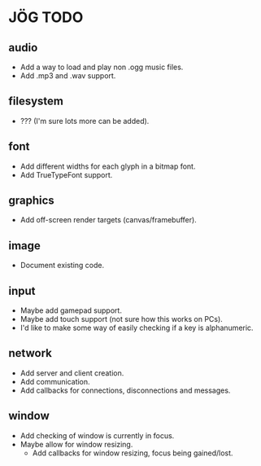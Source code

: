 # JÖG TODO

## <a name="audio"></a> audio
  - Add a way to load and play non .ogg music files.
  - Add .mp3 and .wav support.


## <a name="filesystem"></a> filesystem
  - ??? (I'm sure lots more can be added).

  
## <a name="font"></a> font
  - Add different widths for each glyph in a bitmap font.
  - Add TrueTypeFont support.

  
## <a name="graphics"></a> graphics
  - Add off-screen render targets (canvas/framebuffer).


## <a name="image"></a> image
  - Document existing code.


## <a name="input"></a> input
  - Maybe add gamepad support.
  - Maybe add touch support (not sure how this works on PCs).
  - I'd like to make some way of easily checking if a key is alphanumeric. 


## <a name="network"></a> network
  - Add server and client creation.
  - Add communication.
  - Add callbacks for connections, disconnections and messages.


## <a name="window"></a> window
  - Add checking of window is currently in focus.
  - Maybe allow for window resizing.
  	- Add callbacks for window resizing, focus being gained/lost.